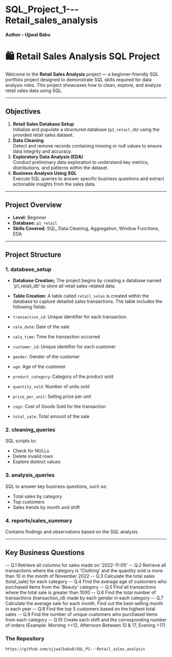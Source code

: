 # SQL_Project_1---Retail_sales_analysis
**Author - Ujjwal Babu**

# 🛍️ Retail Sales Analysis SQL Project

Welcome to the **Retail Sales Analysis** project — a beginner-friendly SQL portfolio project designed to demonstrate SQL skills required for data analysis roles. This project showcases how to clean, explore, and analyze retail sales data using SQL.

---

## Objectives
1. **Retail Sales Database Setup**  
   Initialize and populate a structured database (`p1_retail_db`) using the provided retail sales dataset.
2. **Data Cleaning**  
   Detect and remove records containing missing or null values to ensure data integrity and accuracy.
3. **Exploratory Data Analysis (EDA)**  
   Conduct preliminary data exploration to understand key metrics, distributions, and patterns within the dataset.
4. **Business Analysis Using SQL**  
   Execute SQL queries to answer specific business questions and extract actionable insights from the sales data.
---


## Project Overview

- **Level:** Beginner
- **Database:** `p1_retail`
- **Skills Covered:** SQL, Data Cleaning, Aggregation, Window Functions, EDA


---

##  Project Structure

### 1. database_setup
- **Database Creation;**
The project begins by creating a database named 'p1_retail_db' to store all retail sales-related data.

- **Table Creation:**
A table called `retail_sales` is created within the database to capture detailed sales transactions. The table includes the following fields:

- `transaction_id`: Unique identifier for each transaction  
- `sale_date`: Date of the sale  
- `sale_time`: Time the transaction occurred  
- `customer_id`: Unique identifier for each customer  
- `gender`: Gender of the customer  
- `age`: Age of the customer  
- `product_category`: Category of the product sold  
- `quantity_sold`: Number of units sold  
- `price_per_unit`: Selling price per unit  
- `cogs`: Cost of Goods Sold for the transaction  
- `total_sale`: Total amount of the sale

### 2. cleaning_queries
SQL scripts to:
- Check for NULLs
- Delete invalid rows
- Explore distinct values

### 3. analysis_queries
SQL to answer key business questions, such as:
- Total sales by category
- Top customers
- Sales trends by month and shift

### 4. reports/sales_summary
Contains findings and observations based on the SQL analysis.

---

## Key Business Questions

-- Q.1 Retrieve all columns for sales made on '2022-11-05'
-- Q.2 Retrieve all transactions where the category is 'Clothing' and the quantity sold is more than 10 in the month of November 2022
-- Q.3 Calculate the total sales (total_sale) for each category
-- Q.4 Find the average age of customers who purchased items from the 'Beauty' category
-- Q.5 Find all transactions where the total sale is greater than 1000
-- Q.6 Find the total number of transactions (transaction_id) made by each gender in each category
-- Q.7 Calculate the average sale for each month. Find out the best-selling month in each year
-- Q.8 Find the top 5 customers based on the highest total sales
-- Q.9 Find the number of unique customers who purchased items from each category
-- Q.10 Create each shift and the corresponding number of orders (Example: Morning <=12, Afternoon Between 12 & 17, Evening >17)


### The Repository

```bash
https://github.com/ujjwalbabu0/SQL_P1---Retail_sales_analysis
